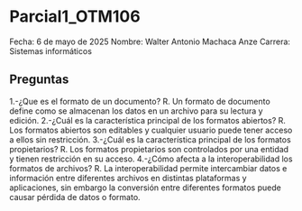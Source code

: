 # Parcial1_OTM106
Fecha: 6 de mayo de 2025
Nombre: Walter Antonio Machaca Anze
Carrera: Sistemas informáticos

## Preguntas
1.-¿Que es el formato de un documento?
R. Un formato de documento define como se almacenan los datos en un archivo para su lectura y edición.
2.-¿Cuál es la característica principal de los formatos abiertos?
R. Los formatos abiertos son editables y cualquier usuario puede tener acceso a ellos sin restricción.
3.-¿Cuál es la característica principal de los formatos propietarios?
R. Los formatos propietarios son controlados por una entidad y tienen restricción en su acceso.
4.-¿Cómo afecta a la interoperabilidad los formatos de archivos?
R. La interoperabilidad permite intercambiar datos e información entre diferentes archivos en distintas plataformas y aplicaciones, sin embargo la conversión entre diferentes formatos puede causar pérdida de datos o formato.
